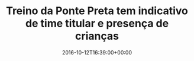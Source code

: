 ---
layout: post
title: "Treino da Ponte Preta tem indicativo de time titular e presença de crianças "
date: 2016-10-12T16:39:00+00:00
external_link: "http://globoesporte.globo.com/sp/campinas-e-regiao/futebol/times/ponte-preta/noticia/2016/10/treino-da-ponte-preta-tem-indicativo-de-time-titular-e-presenca-de-criancas.html"
categories: news "globo.com"
---